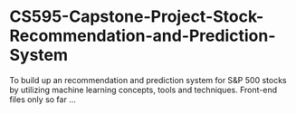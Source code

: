 # CS595-Capstone-Project-Stock-Recommendation-and-Prediction-System
To build up an recommendation and prediction system for S&amp;P 500 stocks by utilizing machine learning concepts, tools and techniques. Front-end files only so far ...
